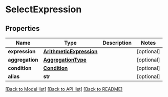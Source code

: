 # SelectExpression

## Properties
Name | Type | Description | Notes
------------ | ------------- | ------------- | -------------
**expression** | [**ArithmeticExpression**](ArithmeticExpression.md) |  | [optional] 
**aggregation** | [**AggregationType**](AggregationType.md) |  | [optional] 
**condition** | [**Condition**](Condition.md) |  | [optional] 
**alias** | **str** |  | [optional] 

[[Back to Model list]](../README.md#documentation-for-models) [[Back to API list]](../README.md#documentation-for-api-endpoints) [[Back to README]](../README.md)

